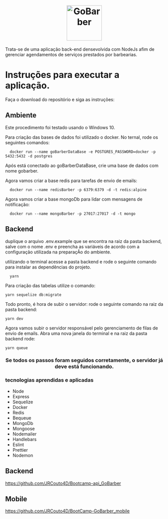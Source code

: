 <h1 align="center" display="flex" flexDirection="column">
  <img alt="GoBarber" title="GoBarber" src="https://play-lh.googleusercontent.com/KXeyZCwYdhmXATiNH5UzwkweYesVpsGacL6PQEddho5jOsbu1fX-PFvXtJwKrRQ3TdU" width="112px" />
</h1>

<span align="center">
  Trata-se de uma aplicação back-end densevolvida com NodeJs afim de gerenciar agendamentos de serviços prestados por barbearias.
</span>

# Instruções para executar a aplicação.

Faça o download do repositório e siga as instruções:

## Ambiente 

Este procedimento foi testado usando o Windows 10.

Para criação das bases de dados foi utilizado o docker. No ternal, rode os seguintes comandos: 

```
  docker run --name goBarberDataBase -e POSTGRES_PASSWORD=docker -p 5432:5432 -d postgres
```

Após está conectado ao goBarberDataBase, crie uma base de dados com nome gobarber.

Agora vamos criar a base redis para tarefas de envio de emails:

```
  docker run --name redisBarber -p 6379:6379 -d -t redis:alpine 
```

Agora vamos criar a base mongoDb para lidar com mensagens de notificação:

```
  docker run --name mongoBarber -p 27017:27017 -d -t mongo
```

## Backend

duplique o arquivo .env.example que se encontra na raiz da pasta backend, salve com o nome .env e preencha as variáveis de acordo com a configuração utilizada na preparaçÃo do ambiente.

utilizando o terminal acesse a pasta backend e rode o seguinte comando para instalar as dependências do projeto.

```
  yarn
```
Para criação das tabelas utilize o comando:

```
yarn sequelize db:migrate
```

Todo pronto, é hora de subir o servidor: rode o seguinte comando na raiz da pasta backend:
```
yarn dev
```

Agora vamos subir o servidor responsável pelo gerenciamento de filas de envio de emails. Abra uma nova janela do terminal e na raiz da pasta backend rode:

```
yarn queue
```

<h3 align="center">Se todos os passos foram seguidos corretamente, o servidor já deve está funcionando.</h3>

### tecnologias aprendidas e aplicadas

- Node
- Express
- Sequelize
- Docker
- Redis
- Bequeue
- MongoDb
- Mongoose
- Nodemailer
- Handlebars
- Eslint
- Prettier
- Nodemon

## Backend

https://github.com/JRCouto4D/Bootcamp-api_GoBarber

## Mobile

https://github.com/JRCouto4D/BootCamp-GoBarber_mobile
